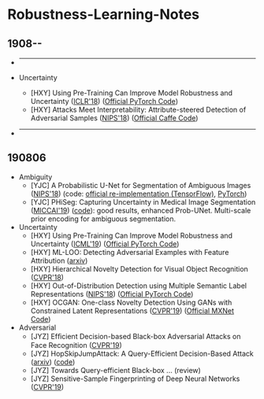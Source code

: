 ﻿# Robustness-Learning-Notes

## 1908--
* ---
    
* Uncertainty
    - [HXY] Using Pre-Training Can Improve Model Robustness and Uncertainty ([ICLR'18](https://arxiv.org/abs/1711.09325)) ([Official PyTorch Code](https://github.com/alinlab/Confident_classifier))
    - [HXY] Attacks Meet Interpretability: Attribute-steered Detection of Adversarial Samples ([NIPS'18](https://arxiv.org/abs/1810.11580)) ([Official Caffe Code](https://github.com/AmIAttribute/AmI))
* ---

## 190806
* Ambiguity
    - [YJC] A Probabilistic U-Net for Segmentation of Ambiguous Images ([NIPS'18](https://arxiv.org/abs/1806.05034)) (code: [official re-implementation (TensorFlow)](https://github.com/SimonKohl/probabilistic_unet), [PyTorch](https://github.com/stefanknegt/probabilistic_unet_pytorch))
    - [YJC] PHiSeg: Capturing Uncertainty in Medical Image Segmentation ([MICCAI'19](https://arxiv.org/abs/1906.04045)) ([code](https://github.com/baumgach/PHiSeg-code)): good results, enhanced Prob-UNet. Multi-scale prior encoding for ambiguous segmentation. 
* Uncertainty
    - [HXY] Using Pre-Training Can Improve Model Robustness and Uncertainty ([ICML'19](https://arxiv.org/abs/1901.09960)) ([Official PyTorch Code](https://github.com/hendrycks/pre-training))
    - [HXY] ML-LOO: Detecting Adversarial Examples with Feature Attribution ([arxiv](https://arxiv.org/abs/1906.03499))
    - [HXY] Hierarchical Novelty Detection for Visual Object Recognition ([CVPR'18](https://arxiv.org/abs/1804.00722))
    - [HXY] Out-of-Distribution Detection using Multiple Semantic Label Representations
 ([NIPS'18](http://arxiv.org/abs/1808.06664)) ([Official PyTorch Code](https://github.com/MLSpeech/semantic_OOD))
    - [HXY] OCGAN: One-class Novelty Detection Using GANs with Constrained Latent Representations ([CVPR'19](http://arxiv.org/abs/1903.08550)) ([Official MXNet Code](https://github.com/PramuPerera/OCGAN)) 
* Adversarial
    - [JYZ] Efﬁcient Decision-based Black-box Adversarial Attacks on Face Recognition ([CVPR'19](https://arxiv.org/abs/1904.04433v1))  
    - [JYZ] HopSkipJumpAttack: A Query-Efficient Decision-Based Attack ([arxiv](https://arxiv.org/abs/1904.02144)) ([code](https://github.com/Jianbo-Lab/HSJA))  
    - [JYZ] Towards Query-efficient Black-box ... (review)  
    - [JYZ] Sensitive-Sample Fingerprinting of Deep Neural Networks ([CVPR'19](http://openaccess.thecvf.com/content_CVPR_2019/html/He_Sensitive-Sample_Fingerprinting_of_Deep_Neural_Networks_CVPR_2019_paper.html))  
